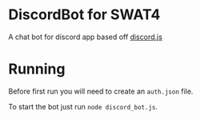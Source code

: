 # DiscordBot for SWAT4
A chat bot for discord app based off <a href="https://discordjs.org/">discord.js</a>

# Running
Before first run you will need to create an `auth.json` file.

To start the bot just run
`node discord_bot.js`.